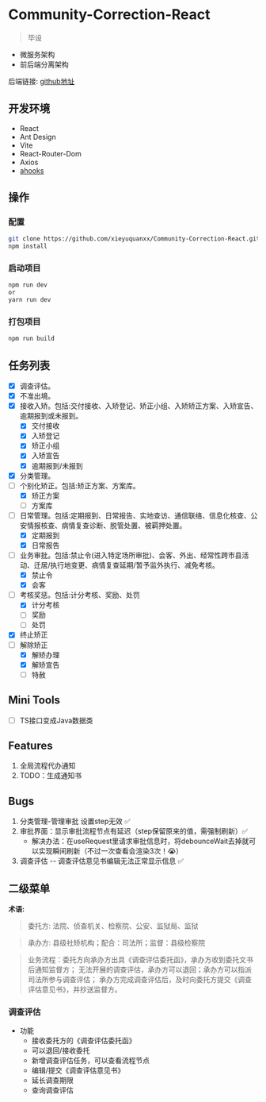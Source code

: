 # Community-Correction-React
> 毕设
- 微服务架构
- 前后端分离架构

后端链接: [github地址](https://github.com/xieyuquanxx/Community-Correction-SpringCloud)
## 开发环境

- React
- Ant Design
- Vite
- React-Router-Dom
- Axios
- [ahooks](https://ahooks.js.org/zh-CN/guide)

## 操作
### 配置
```bash
git clone https://github.com/xieyuquanxx/Community-Correction-React.git
npm install
```
### 启动项目
```bash
npm run dev
or
yarn run dev 
```

### 打包项目
```bash
npm run build
```

## 任务列表
- [x] 调查评估。
- [x] 不准出境。
- [x] 接收入矫。包括:交付接收、入矫登记、矫正小组、入矫矫正方案、入矫宣告、逾期报到或未报到。
  - [x] 交付接收
  - [x] 入矫登记
  - [x] 矫正小组
  - [x] 入矫宣告
  - [x] 逾期报到/未报到
- [x] 分类管理。
- [ ] 个别化矫正。包括:矫正方案、方案库。
  - [x] 矫正方案
  - [ ] 方案库
- [ ] 日常管理。包括:定期报到、日常报告、实地查访、通信联络、信息化核查、公安情报核查、病情复查诊断、脱管处置、被羁押处置。
  - [x] 定期报到
  - [x] 日常报告
- [ ] 业务审批。包括:禁止令(进入特定场所审批)、会客、外出、经常性跨市县活动、迁居/执行地变更、病情复查延期/暂予监外执行、减免考核。
  - [x] 禁止令
  - [x] 会客
- [ ] 考核奖惩。包括:计分考核、奖励、处罚
  - [x] 计分考核
  - [ ] 奖励
  - [ ] 处罚
- [x] 终止矫正
- [ ] 解除矫正
  - [x] 解矫办理
  - [x] 解矫宣告
  - [ ] 特赦

## Mini Tools
- [ ] TS接口变成Java数据类


## Features
1. 全局流程代办通知
2. TODO：生成通知书

## Bugs
1. 分类管理-管理审批 设置step无效 ✅
2. 审批界面：显示审批流程节点有延迟（step保留原来的值，需强制刷新）✅
   - 解决办法：在useRequest里请求审批信息时，将debounceWait去掉就可以实现瞬间刷新（不过一次查看会渲染3次！😭）
3. 调查评估 -- 调查评估意见书编辑无法正常显示信息 ✅

## 二级菜单

**术语:**
> 委托方: 法院、侦查机关、检察院、公安、监狱局、监狱

> 承办方: 县级社矫机构；配合：司法所；监督：县级检察院

> 业务流程：委托方向承办方出具《调查评估委托函》，承办方收到委托文书后通知监督方；
> 无法开展的调查评估，承办方可以退回；承办方可以指派司法所参与调查评估；
> 承办方完成调查评估后，及时向委托方提交《调查评估意见书》，并抄送监督方。

### 调查评估

- 功能
  - 接收委托方的《调查评估委托函》
  - 可以退回/接收委托
  - 新增调查评估任务，可以查看流程节点
  - 编辑/提交《调查评估意见书》
  - 延长调查期限
  - 查询调查评估